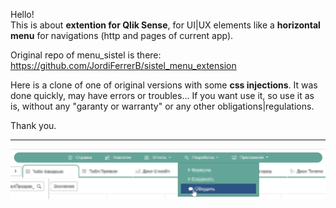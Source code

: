 Hello!<br>
This is about <b>extention for Qlik Sense</b>, for UI|UX elements like a <b>horizontal menu</b> for navigations (http and pages of current app).

Original repo of menu_sistel is there: https://github.com/JordiFerrerB/sistel_menu_extension

Here is a clone of one of original versions with some <b>css injections</b>.
It was done quickly, may have errors or troubles... If you want use it, so use it as is, without any "garanty or warranty" or any other obligations|regulations.

Thank you.
<hr>
<img src="https://github.com/igoresz/qlik_sense_menu_sistel/blob/main/menu_sistel_css_inj_v1.png" alt="image of example">
